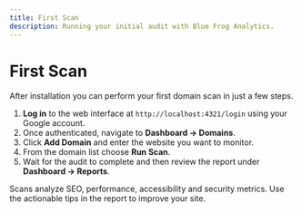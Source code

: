 ```yaml
---
title: First Scan
description: Running your initial audit with Blue Frog Analytics.
---
```


# First Scan

After installation you can perform your first domain scan in just a few steps.

1. **Log in** to the web interface at `http://localhost:4321/login` using your Google account.
2. Once authenticated, navigate to **Dashboard → Domains**.
3. Click **Add Domain** and enter the website you want to monitor.
4. From the domain list choose **Run Scan**.
5. Wait for the audit to complete and then review the report under **Dashboard → Reports**.

Scans analyze SEO, performance, accessibility and security metrics. Use the actionable tips in the report to improve your site.

